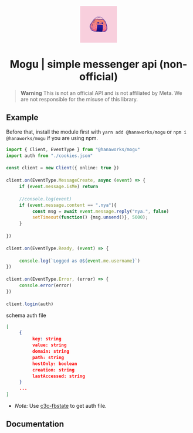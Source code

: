 <div align="center">
<img src="assets/icon.png" width="100px" alt="icon.png" />
<h1>Mogu | simple messenger api (non-official) </h1>
</div>

> **Warning**
> This is not an official API and is not affiliated by Meta. We are not responsible for the misuse of this library.

## Example
Before that, install the module first with `yarn add @hanaworks/mogu` or `npm i @hanaworks/mogu` if you are using npm.

``` ts
import { Client, EventType } from "@hanaworks/mogu"
import auth from "./cookies.json"

const client = new Client({ online: true })

client.on(EventType.MessageCreate, async (event) => {
     if (event.message.isMe) return
     
     //console.log(event)
     if (event.message.content == ".nya"){
          const msg = await event.message.reply("nya.", false)
          setTimeout(function() {msg.unsend()}, 5000);
     }

})

client.on(EventType.Ready, (event) => {
     
     console.log(`Logged as @${event.me.username}`)
})

client.on(EventType.Error, (error) => {
     console.error(error)
})

client.login(auth)
```

schema auth file

```json
[
     {
          key: string
          value: string
          domain: string
          path: string
          hostOnly: boolean
          creation: string
          lastAccessed: string
     }
     ...
]
```

- *Note:* Use [c3c-fbstate](https://github.com/c3cbot/c3c-fbstate) to get auth file.

## Documentation